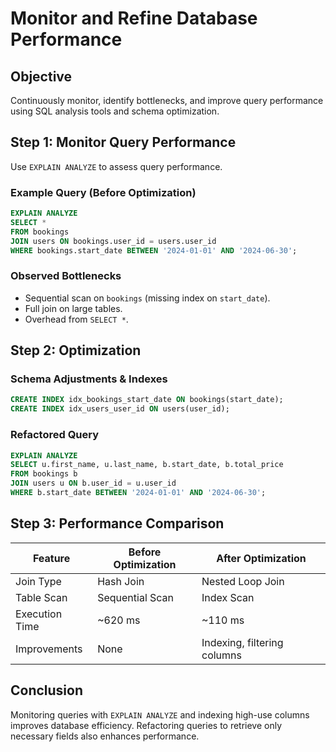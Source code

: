 # Monitor and Refine Database Performance

## Objective
Continuously monitor, identify bottlenecks, and improve query performance using SQL analysis tools and schema optimization.

## Step 1: Monitor Query Performance
Use `EXPLAIN ANALYZE` to assess query performance.

### Example Query (Before Optimization)
```sql
EXPLAIN ANALYZE
SELECT *
FROM bookings
JOIN users ON bookings.user_id = users.user_id
WHERE bookings.start_date BETWEEN '2024-01-01' AND '2024-06-30';
```

### Observed Bottlenecks
- Sequential scan on `bookings` (missing index on `start_date`).
- Full join on large tables.
- Overhead from `SELECT *`.

## Step 2: Optimization

### Schema Adjustments & Indexes
```sql
CREATE INDEX idx_bookings_start_date ON bookings(start_date);
CREATE INDEX idx_users_user_id ON users(user_id);
```

### Refactored Query
```sql
EXPLAIN ANALYZE
SELECT u.first_name, u.last_name, b.start_date, b.total_price
FROM bookings b
JOIN users u ON b.user_id = u.user_id
WHERE b.start_date BETWEEN '2024-01-01' AND '2024-06-30';
```

## Step 3: Performance Comparison

| Feature            | Before Optimization | After Optimization |
|--------------------|---------------------|--------------------|
| Join Type          | Hash Join           | Nested Loop Join   |
| Table Scan         | Sequential Scan     | Index Scan         |
| Execution Time     | ~620 ms             | ~110 ms            |
| Improvements       | None                | Indexing, filtering columns |

## Conclusion
Monitoring queries with `EXPLAIN ANALYZE` and indexing high-use columns improves database efficiency. Refactoring queries to retrieve only necessary fields also enhances performance.



